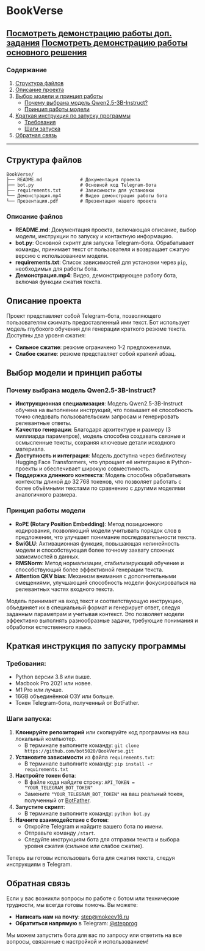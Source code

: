 # BookVerse

[Посмотреть демонстрацию работы доп. задания](https://disk.yandex.ru/d/RwFJBBFvafxUYw)
[Посмотреть демонстрацию работы основного решения](https://disk.yandex.ru/d/DG4L-1W9d5UCFg)
---

### Содержание
1. [Структура файлов](#структура-файлов)
2. [Описание проекта](#описание-проекта)
3. [Выбор модели и принцип работы](#выбор-модели-и-принцип-работы)
   - [Почему выбрана модель Qwen2.5-3B-Instruct?](#почему-выбрана-модель-qwen25-3b-instruct)
   - [Принцип работы модели](#принцип-работы-модели)
4. [Краткая инструкция по запуску программы](#краткая-инструкция-по-запуску-программы)
   - [Требования](#требования)
   - [Шаги запуска](#шаги-запуска)
5. [Обратная связь](#обратная-связь)

---

## Структура файлов
```plaintext
BookVerse/
├── README.md              # Документация проекта
├── bot.py                 # Основной код Telegram-бота
├── requirements.txt       # Зависимости для установки
└── Демонстрация.mp4       # Видео демонстрация работы бота
└── Презентация.pdf        # Презентация нашего проекта
```

### Описание файлов

- **README.md**: Документация проекта, включающая описание, выбор модели, инструкции по запуску и контактную информацию.
- **bot.py**: Основной скрипт для запуска Telegram-бота. Обрабатывает команды, принимает текст от пользователя и возвращает сжатую версию с использованием модели.
- **requirements.txt**: Список зависимостей для установки через `pip`, необходимых для работы бота.
- **Демонстрация.mp4**: Видео, демонстрирующее работу бота, включая функции сжатия текста.


## Описание проекта
Проект представляет собой Telegram-бота, позволяющего пользователям сжимать предоставленный ими текст. Бот использует модель глубокого обучения для генерации краткого резюме текста. Доступны два уровня сжатия:

- **Сильное сжатие**: резюме ограничено 1-2 предложениями.
- **Слабое сжатие**: резюме представляет собой краткий абзац.

## Выбор модели и принцип работы

### Почему выбрана модель Qwen2.5-3B-Instruct?
- **Инструкционная специализация**: Модель Qwen2.5-3B-Instruct обучена на выполнении инструкций, что повышает её способность точно следовать пользовательским запросам и генерировать релевантные ответы.
- **Качество генерации**: Благодаря архитектуре и размеру (3 миллиарда параметров), модель способна создавать связные и осмысленные тексты, сохраняя ключевые детали исходного материала.
- **Доступность и интеграция**: Модель доступна через библиотеку Hugging Face Transformers, что упрощает её интеграцию в Python-проекты и обеспечивает широкую совместимость.
- **Поддержка длинного контекста**: Модель способна обрабатывать контексты длиной до 32 768 токенов, что позволяет работать с более объёмными текстами по сравнению с другими моделями аналогичного размера.

### Принцип работы модели
- **RoPE (Rotary Position Embedding)**: Метод позиционного кодирования, позволяющий модели учитывать порядок слов в предложении, что улучшает понимание последовательности текста.
- **SwiGLU**: Активационная функция, повышающая нелинейность модели и способствующая более точному захвату сложных зависимостей в данных.
- **RMSNorm**: Метод нормализации, стабилизирующий обучение и способствующий более эффективной генерации текста.
- **Attention QKV bias**: Механизм внимания с дополнительными смещениями, улучшающий способность модели фокусироваться на релевантных частях входного текста.

Модель принимает на вход текст и соответствующую инструкцию, объединяет их в специальный формат и генерирует ответ, следуя заданным параметрам и учитывая контекст. Это позволяет модели эффективно выполнять разнообразные задачи, требующие понимания и обработки естественного языка.

## Краткая инструкция по запуску программы

### Требования:
- Python версии 3.8 или выше.
- Macbook Pro 2021 или новее.
- M1 Pro или лучше.
- 16GB объединённой ОЗУ или больше.
- Токен Telegram-бота, полученный от BotFather.

### Шаги запуска:

1. **Клонируйте репозиторий** или скопируйте код программы на ваш локальный компьютер.
   - В терминале выполните команду: `git clone https://github.com/bot5020/BookVerse.git`
3. **Установите зависимости** из файла `requirements.txt`:
   - В терминале выполните команду: `pip install -r requirements.txt`
4. **Настройте токен бота**:
   - В файле кода найдите строку: `API_TOKEN = "YOUR_TELEGRAM_BOT_TOKEN"`
   - Замените `"YOUR_TELEGRAM_BOT_TOKEN"` на ваш реальный токен, полученный от [BotFather](https://t.me/BotFather).
5. **Запустите скрипт**:
   - В терминале выполните команду: `python bot.py`
6. **Начните взаимодействие с ботом**:
   - Откройте Telegram и найдите вашего бота по имени.
   - Отправьте команду `/start`.
   - Следуйте инструкциям бота для отправки текста и выбора уровня сжатия (сильное или слабое сжатие).

Теперь вы готовы использовать бота для сжатия текста, следуя инструкциям в Telegram.


## Обратная связь
Если у вас возникли вопросы по работе с ботом или технические трудности, мы всегда готовы помочь. Вы можете:

- **Написать нам на почту**: step@mokeev16.ru
- **Обратиться напрямую** в Telegram: [@stepprog](https://t.me/stepprog)
  
Мы можем запустить бота для вас по запросу или ответить на все вопросы, связанные с настройкой и использованием!
